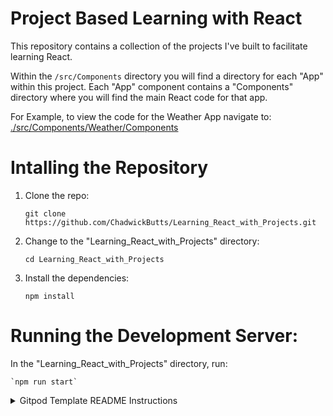 
# Project Based Learning with React

This repository contains a collection of the projects I've built to facilitate learning React.

Within the `/src/Components` directory you will find a directory for each "App" within this project.
Each "App" component contains a "Components" directory where you will find the main React code for that app.

For Example, to view the code for the Weather App navigate to: [./src/Components/Weather/Components](./src/Components/Weather/Components)

# Intalling the Repository

1. Clone the repo: 

    `git clone https://github.com/ChadwickButts/Learning_React_with_Projects.git`
    
    
2. Change to the "Learning_React_with_Projects" directory:

    `cd Learning_React_with_Projects`
    
3. Install the dependencies:

    `npm install`
    
# Running the Development Server:

In the "Learning_React_with_Projects" directory, run:

    `npm run start`


<details> <summary>Gitpod Template README Instructions</summary>

## A Create React App template on Gitpod

This is a [Create React App](https://create-react-app.dev/) template configured for ephemeral development environments on [Gitpod](https://www.gitpod.io/).

## Next Steps

Click the button below to start a new development environment:

[![Open in Gitpod](https://gitpod.io/button/open-in-gitpod.svg)](https://gitpod.io/#https://github.com/gitpod-io/template-typescript-react)

## Get Started With Your Own Project

### A new project

Click the above "Open in Gitpod" button to start a new workspace. Once you're ready to push your first code changes, Gitpod will guide you to fork this project so you own it.

### An existing project

To get started with Create React App on Gitpod, add a [`.gitpod.yml`](./.gitpod.yml) file which contains the configuration to improve the developer experience on Gitpod. To learn more, please see the [Getting Started](https://www.gitpod.io/docs/getting-started) documentation.
    
</details>

